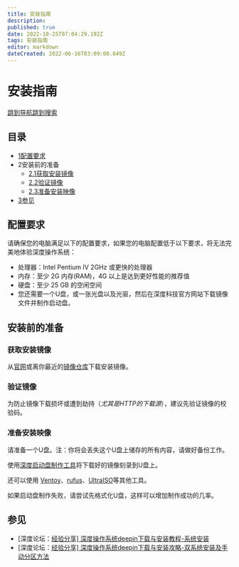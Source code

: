 ```yaml
---
title: 安装指南
description: 
published: true
date: 2022-10-25T07:04:29.192Z
tags: 安装指南
editor: markdown
dateCreated: 2022-06-16T03:09:00.849Z
---
```


# 安装指南

[跳到导航](http://old.deepin.wiki/index.php?title=安装指南#mw-head)[跳到搜索](http://old.deepin.wiki/index.php?title=安装指南#searchInput)

## 目录



- [1配置要求](http://old.deepin.wiki/index.php?title=安装指南#.E9.85.8D.E7.BD.AE.E8.A6.81.E6.B1.82)
- 2安装前的准备
  - [2.1获取安装镜像](http://old.deepin.wiki/index.php?title=安装指南#.E8.8E.B7.E5.8F.96.E5.AE.89.E8.A3.85.E9.95.9C.E5.83.8F)
  - [2.2验证镜像](http://old.deepin.wiki/index.php?title=安装指南#.E9.AA.8C.E8.AF.81.E9.95.9C.E5.83.8F)
  - [2.3准备安装映像](http://old.deepin.wiki/index.php?title=安装指南#.E5.87.86.E5.A4.87.E5.AE.89.E8.A3.85.E6.98.A0.E5.83.8F)
- [3参见](http://old.deepin.wiki/index.php?title=安装指南#.E5.8F.82.E8.A7.81)

## 配置要求

请确保您的电脑满足以下的配置要求，如果您的电脑配置低于以下要求，将无法完美地体验深度操作系统：

- 处理器：Intel Pentium IV 2GHz 或更快的处理器
- 内存：至少 2G 内存(RAM)，4G 以上是达到更好性能的推荐值
- 硬盘：至少 25 GB 的空闲空间
- 您还需要一个U盘，或一张光盘以及光驱，然后在深度科技官方网站下载镜像文件并制作启动盘。

## 安装前的准备

### 获取安装镜像

从[官网](https://www.deepin.org/zh/download/)或离你最近的[镜像仓库](https://www.deepin.org/zh/mirrors/releases/)下载安装镜像。

### 验证镜像

为防止镜像下载损坏或遭到劫持（*尤其是HTTP的下载源*），建议先验证镜像的校验码。

### 准备安装映像

请准备一个U盘。注：你将会丢失这个U盘上储存的所有内容，请做好备份工作。

使用[深度启动盘制作工具](http://old.deepin.wiki/index.php?title=深度启动盘制作工具&action=edit&redlink=1)将下载好的镜像刻录到U盘上。

还可以使用 [Ventoy](http://old.deepin.wiki/index.php?title=Ventoy&action=edit&redlink=1)、[rufus](http://rufus.ie/zh/)、[UltraISO](https://cn.ultraiso.net/)等其他工具。

如果启动盘制作失败，请尝试先格式化U盘，这样可以增加制作成功的几率。

## 参见

- [深度论坛：[经验分享\] 深度操作系统deepin下载与安装教程-系统安装](https://bbs.deepin.org/zh/post/226286)
- [深度论坛：[经验分享\] 深度操作系统deepin下载与安装攻略-双系统安装及手动分区方法](https://bbs.deepin.org/zh/post/226463)
